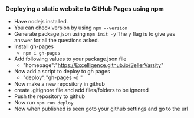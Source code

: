 ### Deploying a static website to GitHub Pages using npm

+ Have nodejs installed.
+ You can check version by using `npm --version`
+ Generate package.json using `npm init -y` The y flag is to give yes answer for all the questions asked.
+ Install gh-pages
  + `npm i gh-pages`
+ Add following values to your package.json file
  + "homepage":"https://Excelligence.github.io/SellerVarsity"
+ Now add a script to deploy to gh pages 
  + "deploy":"gh-pages -d <folder to be deployed> "
+ Now make a new repository in github
+ create .gitignore file and add files/folders to be ignored
+ Push the repository to github
+ Now run `npm run deploy`
+ Now when published is seen goto your github settings and go to the url